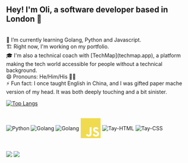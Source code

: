 ## Hey! I'm Oli, a software developer based in London 👋
<br>
🌱 I’m currently learning Golang, Python and Javascript.<br>
🏗️ Right now, I'm working on my portfolio.<br>
🎓 I'm also a technical coach with [TechMap](techmap.app), a platform making the tech world accessible for people without a technical background.<br>
😄 Pronouns: He/Him/His 🏳️‍🌈<br>
⚡ Fun fact: I once taught English in China, and I was gifted paper mache version of my head. It was both deeply touching and a bit sinister.<br>

[![Top Langs](https://github-readme-stats.vercel.app/api/top-langs/?username=olikelly00)](https://github.com/anuraghazra/github-readme-stats)
<br>

<div style="display: inline_block">
  <br>
  <img align="center" alt="Python" height="55" width="55" src="https://raw.githubusercontent.com/bablubambal/All_logo_and_pictures/7c0ac2ceb9f9d24992ec393d11fa7337d2f92466/programming%20languages/python.svg">
    <img align="center" alt="Golang" height="55" width="55" src="https://raw.githubusercontent.com/bablubambal/All_logo_and_pictures/7c0ac2ceb9f9d24992ec393d11fa7337d2f92466/programming%20languages/go.svg">
   <img align="center" alt="Golang" height="55" width="55" src="https://seeklogo.com/images/S/swift-logo-7927855EB5-seeklogo.com.png">
  <img align="center" alt="Tay-Js" height="55" width="55" src="https://raw.githubusercontent.com/devicons/devicon/master/icons/javascript/javascript-plain.svg">
  <img align="center" alt="Tay-HTML" height="55" width="55" src="https://cdn.jsdelivr.net/gh/devicons/devicon/icons/html5/html5-original.svg">
  <img align="center" alt="Tay-CSS" height="55" width="55"  src="https://cdn.jsdelivr.net/gh/devicons/devicon/icons/css3/css3-original.svg" />
</div>
<br>
<br>

<div style="display: inline_block">
<a href="https://www.linkedin.com/in/olikelly" rel="nofollow"><img src="https://camo.githubusercontent.com/591c02e8ff595d43e0b35b1b29aed639a7154b959cd8f8c854b9e176d885b094/68747470733a2f2f696d672e736869656c64732e696f2f62616467652f4c696e6b6564496e2d3030373742353f7374796c653d666f722d7468652d6261646765266c6f676f3d6c696e6b6564696e266c6f676f436f6c6f723d7768697465" data-canonical-src="https://img.shields.io/badge/LinkedIn-0077B5?style=for-the-badge&amp;logo=linkedin&amp;logoColor=white" style="max-width: 100%;"></a>
<a href="https://www.codewars.com/users/olikelly1" rel="nofollow"><img src="https://camo.githubusercontent.com/b827a0ddcd5e6dfb2253f5681826425a953d601d7b887614856844b9b1e5adb6/68747470733a2f2f696d672e736869656c64732e696f2f62616467652f436f6465776172732d4231333631453f7374796c653d666f722d7468652d6261646765266c6f676f3d436f646577617273266c6f676f436f6c6f723d7768697465" data-canonical-src="https://img.shields.io/badge/Codewars-B1361E?style=for-the-badge&amp;logo=Codewars&amp;logoColor=white" style="max-width: 100%;"></a>
</div>

